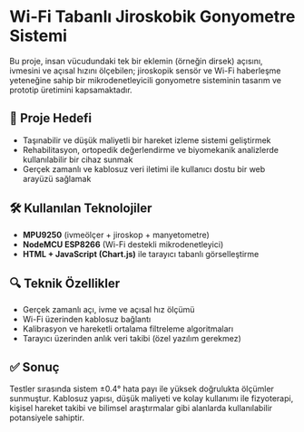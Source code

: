 # Wi-Fi Tabanlı Jiroskobik Gonyometre Sistemi

Bu proje, insan vücudundaki tek bir eklemin (örneğin dirsek) açısını, ivmesini ve açısal hızını ölçebilen; jiroskopik sensör ve Wi-Fi haberleşme yeteneğine sahip bir mikrodenetleyicili gonyometre sisteminin tasarım ve prototip üretimini kapsamaktadır.

## 🎯 Proje Hedefi

- Taşınabilir ve düşük maliyetli bir hareket izleme sistemi geliştirmek  
- Rehabilitasyon, ortopedik değerlendirme ve biyomekanik analizlerde kullanılabilir bir cihaz sunmak  
- Gerçek zamanlı ve kablosuz veri iletimi ile kullanıcı dostu bir web arayüzü sağlamak

## 🛠️ Kullanılan Teknolojiler

- **MPU9250** (ivmeölçer + jiroskop + manyetometre)
- **NodeMCU ESP8266** (Wi-Fi destekli mikrodenetleyici)
- **HTML + JavaScript (Chart.js)** ile tarayıcı tabanlı görselleştirme

## 🔍 Teknik Özellikler

- Gerçek zamanlı açı, ivme ve açısal hız ölçümü  
- Wi-Fi üzerinden kablosuz bağlantı  
- Kalibrasyon ve hareketli ortalama filtreleme algoritmaları  
- Tarayıcı üzerinden anlık veri takibi (özel yazılım gerekmez)  

## ✅ Sonuç

Testler sırasında sistem ±0.4° hata payı ile yüksek doğrulukta ölçümler sunmuştur. Kablosuz yapısı, düşük maliyeti ve kolay kullanımı ile fizyoterapi, kişisel hareket takibi ve bilimsel araştırmalar gibi alanlarda kullanılabilir potansiyele sahiptir.



